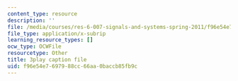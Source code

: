 ```yaml
---
content_type: resource
description: ''
file: /media/courses/res-6-007-signals-and-systems-spring-2011/f96e54e7697988cc66aa0baccb85fb9c_6xaaeop7gJ8.srt
file_type: application/x-subrip
learning_resource_types: []
ocw_type: OCWFile
resourcetype: Other
title: 3play caption file
uid: f96e54e7-6979-88cc-66aa-0baccb85fb9c
---
```

